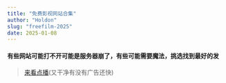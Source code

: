 ```yaml
---
title: "免费影视网站合集"
author: "Holdon"
slug: "freefilm-2025"
date: 2025-01-08
---
```

#### 有些网站可能打不开可能是服务器崩了，有些可能需要魔法，挑选找到最好的发

> [来看点播](https://lkvod.me/)(又干净有没有广告还快)
